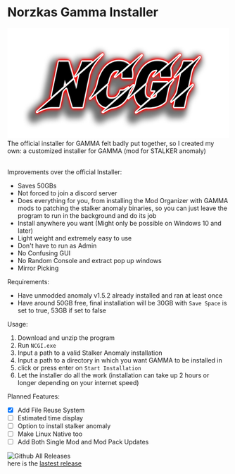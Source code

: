 # Norzkas Gamma Installer
<div align="center">
 <img src="./Assets/Images/Logo.png" title="Norzkas Custom Gamma Installer Logo" alt="Norzkas Custom Gamma Installer Logo" width="600" height="250"/>
</div>
The official installer for GAMMA felt badly put together, so I created my own: a customized installer for GAMMA (mod for STALKER anomaly) </br></br>

Improvements over the official Installer:
 - Saves 50GBs
 - Not forced to join a discord server
 - Does everything for you, from installing the Mod Organizer with GAMMA mods to patching the stalker anomaly binaries, so you can just leave the program to run in the background and do its job
 - Install anywhere you want (Might only be possible on Windows 10 and later)
 - Light weight and extremely easy to use
 - Don't have to run as Admin
 - No Confusing GUI
 - No Random Console and extract pop up windows
 - Mirror Picking

Requirements:
 - Have unmodded anomaly v1.5.2 already installed and ran at least once
 - Have around 50GB free, final installation will be 30GB with `Save Space` is set to true, 53GB if set to false

Usage:
 1. Download and unzip the program
 2. Run `NCGI.exe`
 3. Input a path to a valid Stalker Anomaly installation
 4. Input a path to a directory in which you want GAMMA to be installed in
 5. click or press enter on `Start Installation`
 6. Let the installer do all the work (installation can take up 2 hours or longer depending on your internet speed)

Planned Features:
 - [x] Add File Reuse System
 - [ ] Estimated time display
 - [ ] Option to install stalker anomaly
 - [ ] Make Linux Native too
 - [ ] Add Both Single Mod and Mod Pack Updates

![Github All Releases](https://img.shields.io/github/downloads/Noscka/Norzkas-Custom-Gamma-Installer/total.svg)  
here is the [lastest release](https://github.com/Noscka/Norzkas-Gamma-Installer/releases/latest)
